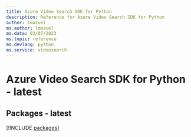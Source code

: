 ```yaml
---
title: Azure Video Search SDK for Python
description: Reference for Azure Video Search SDK for Python
author: lmazuel
ms.author: lmazuel
ms.data: 03/07/2023
ms.topic: reference
ms.devlang: python
ms.service: videosearch
---
```

# Azure Video Search SDK for Python - latest
## Packages - latest
[!INCLUDE [packages](video-search-index.md)]